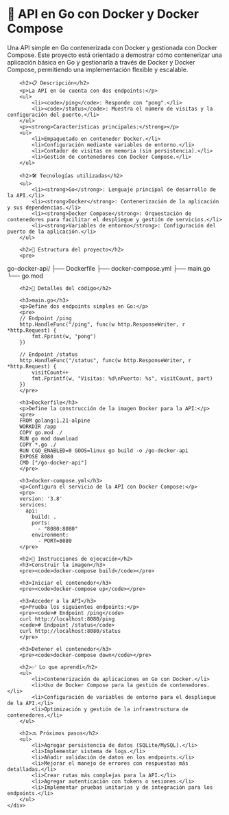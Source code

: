 
<body>
    <div class="container">
        <h1>📄 API en Go con Docker y Docker Compose</h1>
        <p>Una API simple en Go contenerizada con Docker y gestionada con Docker Compose. Este proyecto está orientado a demostrar cómo contenerizar una aplicación básica en Go y gestionarla a través de Docker y Docker Compose, permitiendo una implementación flexible y escalable.</p>

        <h2>📋 Descripción</h2>
        <p>La API en Go cuenta con dos endpoints:</p>
        <ul>
            <li><code>/ping</code>: Responde con "pong".</li>
            <li><code>/status</code>: Muestra el número de visitas y la configuración del puerto.</li>
        </ul>
        <p><strong>Características principales:</strong></p>
        <ul>
            <li>Empaquetado en contenedor Docker.</li>
            <li>Configuración mediante variables de entorno.</li>
            <li>Contador de visitas en memoria (sin persistencia).</li>
            <li>Gestión de contenedores con Docker Compose.</li>
        </ul>

        <h2>🛠 Tecnologías utilizadas</h2>
        <ul>
            <li><strong>Go</strong>: Lenguaje principal de desarrollo de la API.</li>
            <li><strong>Docker</strong>: Contenerización de la aplicación y sus dependencias.</li>
            <li><strong>Docker Compose</strong>: Orquestación de contenedores para facilitar el despliegue y gestión de servicios.</li>
            <li><strong>Variables de entorno</strong>: Configuración del puerto de la aplicación.</li>
        </ul>

        <h2>📁 Estructura del proyecto</h2>
        <pre>
go-docker-api/
├── Dockerfile
├── docker-compose.yml
├── main.go
└── go.mod
        </pre>

        <h2>📄 Detalles del código</h2>

        <h3>main.go</h3>
        <p>Define dos endpoints simples en Go:</p>
        <pre>
        // Endpoint /ping
        http.HandleFunc("/ping", func(w http.ResponseWriter, r *http.Request) {
            fmt.Fprint(w, "pong")
        })

        // Endpoint /status
        http.HandleFunc("/status", func(w http.ResponseWriter, r *http.Request) {
            visitCount++
            fmt.Fprintf(w, "Visitas: %d\nPuerto: %s", visitCount, port)
        })
        </pre>

        <h3>Dockerfile</h3>
        <p>Define la construcción de la imagen Docker para la API:</p>
        <pre>
        FROM golang:1.21-alpine
        WORKDIR /app
        COPY go.mod ./
        RUN go mod download
        COPY *.go ./
        RUN CGO_ENABLED=0 GOOS=linux go build -o /go-docker-api
        EXPOSE 8080
        CMD ["/go-docker-api"]
        </pre>

        <h3>docker-compose.yml</h3>
        <p>Configura el servicio de la API con Docker Compose:</p>
        <pre>
        version: '3.8'
        services:
          api:
            build: .
            ports:
              - "8080:8080"
            environment:
              - PORT=8080
        </pre>

        <h2>🚀 Instrucciones de ejecución</h2>
        <h3>Construir la imagen</h3>
        <pre><code>docker-compose build</code></pre>

        <h3>Iniciar el contenedor</h3>
        <pre><code>docker-compose up</code></pre>

        <h3>Acceder a la API</h3>
        <p>Prueba los siguientes endpoints:</p>
        <pre><code># Endpoint /ping</code>
        curl http://localhost:8080/ping
        <code># Endpoint /status</code>
        curl http://localhost:8080/status
        </pre>

        <h3>Detener el contenedor</h3>
        <pre><code>docker-compose down</code></pre>

        <h2>✅ Lo que aprendí</h2>
        <ul>
            <li>Contenerización de aplicaciones en Go con Docker.</li>
            <li>Uso de Docker Compose para la gestión de contenedores.</li>
            <li>Configuración de variables de entorno para el despliegue de la API.</li>
            <li>Optimización y gestión de la infraestructura de contenedores.</li>
        </ul>

        <h2>🔜 Próximos pasos</h2>
        <ul>
            <li>Agregar persistencia de datos (SQLite/MySQL).</li>
            <li>Implementar sistema de logs.</li>
            <li>Añadir validación de datos en los endpoints.</li>
            <li>Mejorar el manejo de errores con respuestas más detalladas.</li>
            <li>Crear rutas más complejas para la API.</li>
            <li>Agregar autenticación con tokens o sesiones.</li>
            <li>Implementar pruebas unitarias y de integración para los endpoints.</li>
        </ul>
    </div>
</body>
</html>

